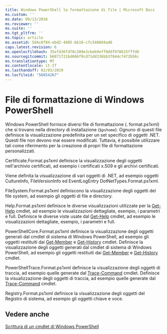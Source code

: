 ```yaml
---
title: Windows PowerShell la formattazione di file | Microsoft Docs
ms.custom: ''
ms.date: 09/13/2016
ms.reviewer: ''
ms.suite: ''
ms.tgt_pltfrm: ''
ms.topic: article
ms.assetid: 5d4c8f84-ebd2-4405-bb10-cfc5400d4ad6
caps.latest.revision: 6
ms.openlocfilehash: 35efd36fd70c209e3cbeb9eff0ddf978615fffd6
ms.sourcegitcommit: b6871f21bd666f9cd71dd336bb3f844cf472b56c
ms.translationtype: MT
ms.contentlocale: it-IT
ms.lasthandoff: 02/03/2019
ms.locfileid: "56854267"
---
```

# <a name="windows-powershell-formatting-files"></a>File di formattazione di Windows PowerShell

Windows PowerShell fornisce diversi file di formattazione (. format.ps1xml) che si trovano nella directory di installazione (`$pshome`). Ognuno di questi file definisce la visualizzazione predefinita per un set specifico di oggetti .NET. Questi file non devono mai essere modificati. Tuttavia, è possibile utilizzare tali come riferimento per la creazione di propri file di formattazione personalizzati.

Certificate.Format.ps1xml definisce la visualizzazione degli oggetti nell'archivio certificati, ad esempio i certificati x.509 e gli archivi certificati.

Viene definita la visualizzazione di vari oggetti di .NET, ad esempio oggetti CultureInfo, FileVersionInfo ed EventLogEntry DotNetTypes.Format.ps1xml.

FileSystem.Format.ps1xml definiscono la visualizzazione degli oggetti del file system, ad esempio gli oggetti di file e directory.

Help.Format.ps1xml definisce le diverse visualizzazioni utilizzate per la [Get-Help](/powershell/module/Microsoft.PowerShell.Core/Get-Help) cmdlet, ad esempio le visualizzazioni dettagliate, esempio, i parametri e full.
Definisce le diverse viste usate dal [Get-Help](/powershell/module/Microsoft.PowerShell.Core/Get-Help) cmdlet, ad esempio le visualizzazioni dettagliate, esempio, i parametri e full.

PowerShellCore.Format.ps1xml definisce la visualizzazione degli oggetti generati dal cmdlet di sistema di Windows PowerShell, ad esempio gli oggetti restituiti dai [Get-Member](/powershell/module/Microsoft.PowerShell.Utility/Get-Member) e [Get-History](/powershell/module/Microsoft.PowerShell.Core/Get-History) cmdlet.
Definisce la visualizzazione degli oggetti generati dal cmdlet di sistema di Windows PowerShell, ad esempio gli oggetti restituiti dai [Get-Member](/powershell/module/Microsoft.PowerShell.Utility/Get-Member) e [Get-History](/powershell/module/Microsoft.PowerShell.Core/Get-History) cmdlet.

PowerShellTrace.Format.ps1xml definisce la visualizzazione degli oggetti di traccia, ad esempio quelle generate dal [Trace-Command](/powershell/module/Microsoft.PowerShell.Utility/Trace-Command) cmdlet.
Definisce la visualizzazione degli oggetti di traccia, ad esempio quelle generate dal [Trace-Command](/powershell/module/Microsoft.PowerShell.Utility/Trace-Command) cmdlet.

Registry.Format.ps1xml definisce la visualizzazione degli oggetti del Registro di sistema, ad esempio gli oggetti chiave e voce.

## <a name="see-also"></a>Vedere anche

[Scrittura di un cmdlet di Windows PowerShell](../cmdlet/writing-a-windows-powershell-cmdlet.md)
